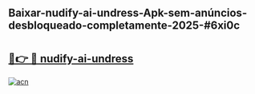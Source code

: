 ## Baixar-nudify-ai-undress-Apk-sem-anúncios-desbloqueado-completamente-2025-#6xi0c

# <h2><a href="https://ainizakaria.my?title=nudify-ai-undress&ref=22M">🔗👉 🔴 nudify-ai-undress</a></h2>

[![acn](https://github.com/user-attachments/assets/0f9c940e-d8b0-45ae-aac7-cd30a18b3e1c)](https://ainizakaria.my?title=nudify-ai-undress&ref=22M)

